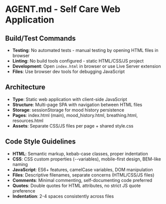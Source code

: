 # AGENT.md - Self Care Web Application

## Build/Test Commands
- **Testing**: No automated tests - manual testing by opening HTML files in browser
- **Linting**: No build tools configured - static HTML/CSS/JS project
- **Development**: Open `index.html` in browser or use Live Server extension
- **Files**: Use browser dev tools for debugging JavaScript

## Architecture
- **Type**: Static web application with client-side JavaScript
- **Structure**: Multi-page SPA with navigation between HTML files
- **Storage**: sessionStorage for mood history persistence
- **Pages**: index.html (main), mood_history.html, breathing.html, resources.html
- **Assets**: Separate CSS/JS files per page + shared style.css

## Code Style Guidelines
- **HTML**: Semantic markup, kebab-case classes, proper indentation
- **CSS**: CSS custom properties (--variables), mobile-first design, BEM-like naming
- **JavaScript**: ES6+ features, camelCase variables, DOM manipulation
- **Files**: Descriptive filenames, separate concerns (HTML/CSS/JS files)
- **Comments**: Minimal commenting, self-documenting code preferred
- **Quotes**: Double quotes for HTML attributes, no strict JS quote preference
- **Indentation**: 2-4 spaces consistently across files

